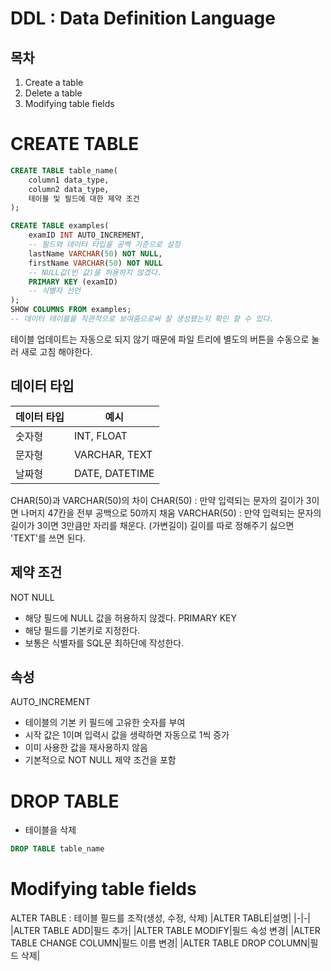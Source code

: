 # DDL : Data Definition Language
## 목차
1. Create a table 
2. Delete a table  
3. Modifying table fields

# CREATE TABLE
```SQL
CREATE TABLE table_name(
    column1 data_type,
    column2 data_type,
    테이블 및 필드에 대한 제약 조건
);
```
```sql
CREATE TABLE examples(
    examID INT AUTO_INCREMENT,
    -- 필드와 데이터 타입을 공백 기준으로 설정
    lastName VARCHAR(50) NOT NULL,
    firstName VARCHAR(50) NOT NULL
    -- NULL값(빈 값)을 허용하지 않겠다.
    PRIMARY KEY (examID)
    -- 식별자 선언
);
SHOW COLUMNS FROM examples;
-- 데이터 테이블을 직관적으로 보여줌으로써 잘 생성됐는지 확인 할 수 있다.
```
테이블 업데이트는 자동으로 되지 않기 때문에 파일 트리에 별도의 버튼을 수동으로 눌러 새로 고침 해야한다. 

## 데이터 타입
|데이터 타입|예시|
|-|-|
|숫자형|INT, FLOAT|
|문자형|VARCHAR, TEXT|
|날짜형|DATE, DATETIME|

CHAR(50)과 VARCHAR(50)의 차이
CHAR(50) : 만약 입력되는 문자의 길이가 3이면 나머지 47칸을 전부 공백으로 50까지 채움
VARCHAR(50) : 만약 입력되는 문자의 길이가 3이면 3만큼만 자리를 채운다. (가변길이)
길이를 따로 정해주기 싫으면 'TEXT'를 쓰면 된다.

## 제약 조건
NOT NULL
- 해당 필드에 NULL 값을 허용하지 않겠다.
PRIMARY KEY
- 해당 필드를 기본키로 지정한다.
- 보통은 식별자를 SQL문 최하단에 작성한다.

## 속성
AUTO_INCREMENT
- 테이블의 기본 키 필드에 고유한 숫자를 부여
- 시작 값은 1이며 입력시 값을 생략하면 자동으로 1씩 증가
- 이미 사용한 값을 재사용하지 않음
- 기본적으로 NOT NULL 제약 조건을 포함

# DROP TABLE 
- 테이블을 삭제
```SQL
DROP TABLE table_name
```

# Modifying table fields
ALTER TABLE : 테이블 필드를 조작(생성, 수정, 삭제)
|ALTER TABLE|설명|
|-|-|
|ALTER TABLE ADD|필드 추가|
|ALTER TABLE MODIFY|필드 속성 변경|
|ALTER TABLE CHANGE COLUMN|필드 이름 변경|
|ALTER TABLE DROP COLUMN|필드 삭제|

